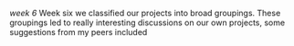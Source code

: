 *week 6* 
Week six we classified our projects into broad groupings. These groupings led to really interesting discussions on our own projects, some suggestions from my peers included
